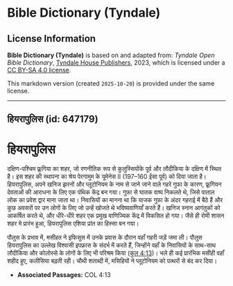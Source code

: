 # Bible Dictionary (Tyndale)

## License Information

**Bible Dictionary (Tyndale)** is based on and adapted from: _Tyndale Open Bible Dictionary_, [Tyndale House Publishers](https://tyndaleopenresources.com/), 2023, which is licensed under a [CC BY-SA 4.0 license](https://creativecommons.org/licenses/by-sa/4.0/legalcode.en).

This markdown version (created `2025-10-20`) is provided under the same license.



--------------------------------

## हियरापुलिस (id: 647179)

हियरापुलिस
==========

दक्षिण\-पश्चिम फ्रूगिया का शहर, जो रणनीतिक रूप से कुलुस्सियोंके पूर्व और लौदीकिया के दक्षिण में स्थित है। इस शहर की स्थापना का श्रेय पेरगामुम के यूमेनेस II (197–160 ईसा पूर्व) को दिया जाता है। हियरापुलिस, अपने खनिज झरनों और प्लूटोनियम के नाम से जाने जाने वाले गहरे गुफा के कारण, फ्रूगियन देवताओं की आराधना के लिए एक पंथिक केंद्र बन गया। गुफा से घातक वाष्प निकलते थे, जिसे पाताल लोक का प्रवेश द्वार माना जाता था। निवासियों का मानना था कि याजक गुफा के अंदर गहराई में बैठे हैं और कुछ अवसरों पर उन लोगों के लिए जो उन्हें खोजते थे भविष्यवाणियाँ करते हैं। खनिज स्नान आगंतुकों को आकर्षित करते थे, और धीरे\-धीरे शहर एक प्रमुख वाणिज्यिक केंद्र में विकसित हो गया। जैसे ही रोमी शासन शहर मे प्रारंभ हुआ, हियरापुलिस एशिया प्रांत का हिस्सा बन गया।

पौलुस के प्रभाव में, मसीहत ने इफिसुस में उनके प्रवास के दौरान वहाँ गहरी जड़ें जमा ली। पौलुस हियरापुलिस का उल्लेख विश्वासी इपफ्रास के संदर्भ में करते हैं, जिन्होंने वहाँ के निवासियों के साथ\-साथ लौदीकिया और कोलोस्से के लोगों के लिए भी परिश्रम किया ([कुल 4:13](https://ref.ly/Col4:13))। भले ही कई प्रारंभिक मसीही वहाँ शहीद हुए, कलीसिया बढ़ती रही। चौथी शताब्दी में, मसिहियों ने प्लूटोनियम को पत्थरों से बंद कर दिया।

* **Associated Passages:** COL 4:13

